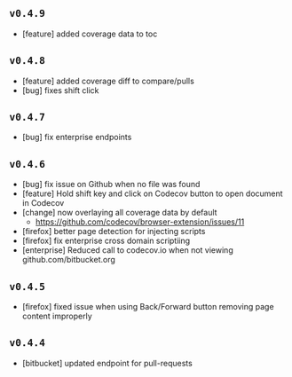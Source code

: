 ## `v0.4.9`
- [feature] added coverage data to toc

## `v0.4.8`
- [feature] added coverage diff to compare/pulls
- [bug] fixes shift click

## `v0.4.7`
- [bug] fix enterprise endpoints

## `v0.4.6`
- [bug] fix issue on Github when no file was found
- [feature] Hold shift key and click on Codecov button to open document in Codecov
- [change] now overlaying all coverage data by default
  - https://github.com/codecov/browser-extension/issues/11
- [firefox] better page detection for injecting scripts
- [firefox] fix enterprise cross domain scriptiing
- [enterprise] Reduced call to codecov.io when not viewing github.com/bitbucket.org

## `v0.4.5`
- [firefox] fixed issue when using Back/Forward button removing page content improperly

## `v0.4.4`
- [bitbucket] updated endpoint for pull-requests

